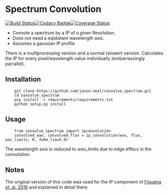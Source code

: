 # Spectrum Convolution

[![Build Status](https://travis-ci.org/jason-neal/convolve_spectrum.svg?branch=master)](https://travis-ci.org/jason-neal/convolve_spectrum)[![Codacy Badge](https://api.codacy.com/project/badge/Grade/c85dfdb9736f4b978566241354e3050b)](https://www.codacy.com/app/jason-neal/convolve_spectrum?utm_source=github.com&amp;utm_medium=referral&amp;utm_content=jason-neal/convolve_spectrum&amp;utm_campaign=Badge_Grade)[![Coverage Status](https://coveralls.io/repos/github/jason-neal/convolve_spectrum/badge.svg?branch=master)](https://coveralls.io/github/jason-neal/convolve_spectrum?branch=master)

- Convole a spectrum by a IP of a given Resolution. 
- Does not need a eqidistant wavelength axis.
- Assumes a gaussian IP profile


There is a mulitprocessing version and a normal (slower) version.
Calculates the IP for every pixel/wavelength value individually (embarrassingly parrallel).

## Installation
```
    git clone https://github.com/jason-neal/convolve_spectrum.git   
    cd convolve_spectrum
    pip install -r requirements/requirements.txt
    python setup.py install
```
## Usage
```
    from convolve_spectrum import ipconvolution
    convolved_wav, convolved_flux = ip_convolution(wav, flux, wav_limits, R, fwhm_lim=5.0) 
```
The wavelength axis is reduced to *wav_limits* due to edge effecs in the convolution.


## Notes
The original version of this code was used for the IP component of [Figueira et. al. 2016](https://arxiv.org/abs/1511.07468) and explained in detail there.
